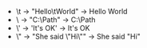 - \t	->	"Hello\tWorld" → Hello World
- \\	-> "C:\\Path" → C:\Path
- \\'	-> 'It\'s OK' → It's OK
- \\"	-> "She said \\"Hi\\"" → She said "Hi"
